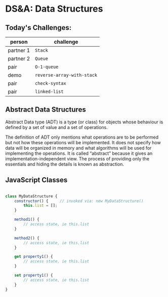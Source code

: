 DS&A: Data Structures
===

## Today's Challenges:

person | challenge
---|---
partner 1 | `Stack`
partner 2 | `Queue`
pair | `O-1-queue`
demo | `reverse-array-with-stack`
pair | `check-syntax`
pair | `linked-list`

## Abstract Data Structures

Abstract Data type (ADT) is a type (or class) for objects whose behaviour is defined by a set of value and a set of operations.

The definition of ADT only mentions what operations are to be performed but not how these operations will be implemented. It does not specify how data will be organized in memory and what algorithms will be used for implementing the operations. It is called “abstract” because it gives an implementation-independent view. The process of providing only the essentials and hiding the details is known as abstraction.

## JavaScript Classes

```js

class MyDataStructure {
    constructor() {     // invoked via: new MyDataStructure()
        this.list = [];
    }

    method1() {
        // access state, ie this.list
    }

    method2() {
        // access state, ie this.list
    }

    get property1() {
        // access state, ie this.list
    }

    set property1() {
        // access state, ie this.list
    }
}

```